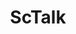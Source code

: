 ---
layout: page
title: ScTalk
description: A fully anonymous online instant messaging app with file transfer and group chat support. No user messages are stored on the server.
img: assets/img/sctalk.png
redirect: https://talk.elsewhere.one
importance: 4
---